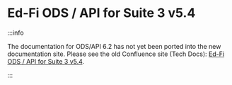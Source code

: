 # Ed-Fi ODS / API for Suite 3 v5.4

:::info

The documentation for ODS/API 6.2 has not yet been ported into the new
documentation site. Please see the old Confluence site (Tech Docs): [Ed-Fi ODS /
API for Suite 3
v5.4](https://edfi.atlassian.net/wiki/spaces/ODSAPIS3V54/overview).

:::
